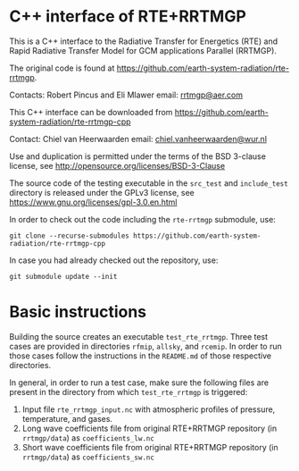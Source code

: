 # C++ interface of RTE+RRTMGP
This is a C++ interface to the Radiative Transfer for Energetics (RTE)
and Rapid Radiative Transfer Model for GCM applications Parallel (RRTMGP).

The original code is found at https://github.com/earth-system-radiation/rte-rrtmgp.

Contacts: Robert Pincus and Eli Mlawer
email: rrtmgp@aer.com

This C++ interface can be downloaded from https://github.com/earth-system-radiation/rte-rrtmgp-cpp

Contact: Chiel van Heerwaarden
email: chiel.vanheerwaarden@wur.nl

Use and duplication is permitted under the terms of the
BSD 3-clause license, see http://opensource.org/licenses/BSD-3-Clause

The source code of the testing executable in the `src_test` and
`include_test` directory is released under the GPLv3 license,
see https://www.gnu.org/licenses/gpl-3.0.en.html

In order to check out the code including the `rte-rrtmgp` submodule, use:

    git clone --recurse-submodules https://github.com/earth-system-radiation/rte-rrtmgp-cpp

In case you had already checked out the repository, use:

    git submodule update --init


# Basic instructions
Building the source creates an executable `test_rte_rrtmgp`.
Three test cases are provided in directories `rfmip`, `allsky`, and `rcemip`.
In order to run those cases follow the instructions in the `README.md` of those respective directories.

In general, in order to run a test case, make sure the following files are present in the
directory from which `test_rte_rrtmgp` is triggered:
1. Input file `rte_rrtmgp_input.nc` with atmospheric profiles of pressure, temperature, and gases.
2. Long wave coefficients file from original RTE+RRTMGP repository (in `rrtmgp/data`) as `coefficients_lw.nc`
3. Short wave coefficients file from original RTE+RRTMGP repository (in `rrtmgp/data`) as `coefficients_sw.nc`
